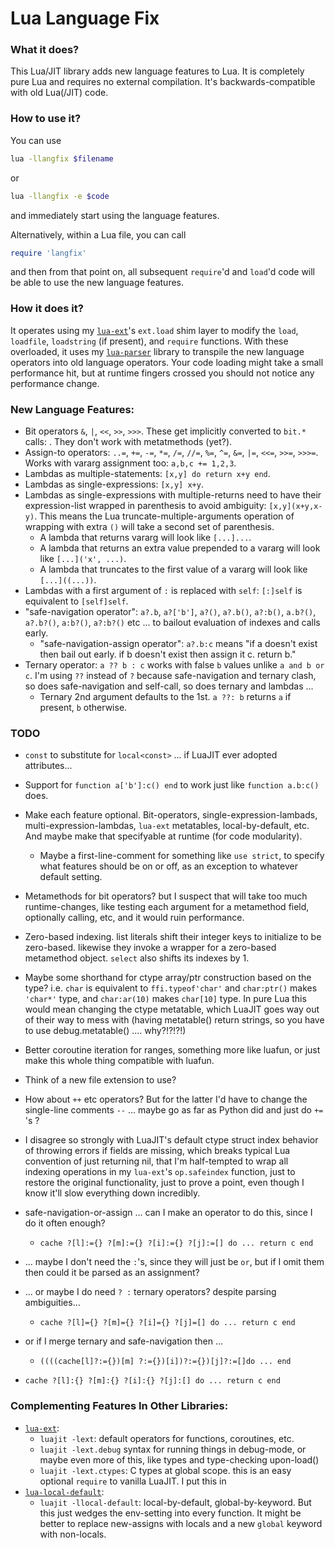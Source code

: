 # Lua Language Fix

### What it does?
This Lua/JIT library adds new language features to Lua.  It is completely pure Lua and requires no external compilation.
It's backwards-compatible with old Lua(/JIT) code.

### How to use it?

You can use

``` sh
lua -llangfix $filename
```

or

``` sh
lua -llangfix -e $code
```
and immediately start using the language features.

Alternatively, within a Lua file, you can call

``` Lua
require 'langfix'
```
and then from that point on, all subsequent `require`'d and `load`'d code will be able to use the new language features.

### How it does it?
It operates using my [`lua-ext`](https://github.com/thenumbernine/lua-ext)'s `ext.load` shim layer to modify the `load`, `loadfile`, `loadstring` (if present), and `require` functions.
With these overloaded, it uses my [`lua-parser`](https://github.com/thenumbernine/lua-parser) library to transpile the new language operators into old language operators.  Your code loading might take a small performance hit, but at runtime fingers crossed you should not notice any performance change.

### New Language Features:
- Bit operators `&`, `|`, `<<`, `>>`, `>>>`.  These get implicitly converted to `bit.*` calls: .  They don't work with metatmethods (yet?).
- Assign-to operators: `..=`, `+=`, `-=`, `*=`, `/=`, `//=`, `%=`, `^=`, `&=`, `|=`, `<<=`, `>>=`, `>>>=`.  Works with vararg assignment too: `a,b,c += 1,2,3`.
- Lambdas as multiple-statements: `[x,y] do return x+y end`.
- Lambdas as single-expressions: `[x,y] x+y`.
- Lambdas as single-expressions with multiple-returns need to have their expression-list wrapped in parenthesis to avoid ambiguity: `[x,y](x+y,x-y)`.
	This means the Lua truncate-multiple-arguments operation of wrapping with extra `()` will take a second set of parenthesis.
	- A lambda that returns vararg will look like `[...]...`.
	- A lambda that returns an extra value prepended to a vararg will look like `[...]('x', ...)`.
	- A lambda that truncates to the first value of a vararg will look like `[...]((...))`.
- Lambdas with a first argument of `:` is replaced with `self`: `[:]self` is equivalent to `[self]self`.
- "safe-navigation operator": `a?.b`, `a?['b']`, `a?()`, `a?.b()`, `a?:b()`, `a.b?()`, `a?.b?()`, `a:b?()`, `a?:b?()` etc ... to bailout evaluation of indexes and calls early.
	- "safe-navigation-assign operator": `a?.b:c` means "if a doesn't exist then bail out early.  if b doesn't exist then assign it c.  return b."
- Ternary operator: `a ?? b : c` works with false `b` values unlike `a and b or c`.  I'm using `??` instead of `?` because safe-navigation and ternary clash, so does safe-navigation and self-call, so does ternary and lambdas ...
	- Ternary 2nd argument defaults to the 1st.  `a ??: b` returns `a` if present, `b` otherwise.

### TODO
- `const` to substitute for `local<const>` ... if LuaJIT ever adopted attributes...
- Support for `function a['b']:c() end` to work just like `function a.b:c()` does.
- Make each feature optional.  Bit-operators, single-expression-lambads, multi-expression-lambdas, `lua-ext` metatables, local-by-default, etc.   And maybe make that specifyable at runtime (for code modularity).
	- Maybe a first-line-comment for something like `use strict`, to specify what features should be on or off, as an exception to whatever default setting.
- Metamethods for bit operators? but I suspect that will take too much runtime-changes, like testing each argument for a metamethod field, optionally calling, etc, and it would ruin performance.
- Zero-based indexing.  list literals shift their integer keys to initialize to be zero-based.  likewise they invoke a wrapper for a zero-based metamethod object.  `select` also shifts its indexes by 1.
- Maybe some shorthand for ctype array/ptr construction based on the type? i.e. `char` is equivalent to `ffi.typeof'char'` and `char:ptr()` makes `'char*'` type, and `char:ar(10)` makes `char[10]` type.
	In pure Lua this would mean changing the ctype metatable, which LuaJIT goes way out of their way to mess with (having metatable() return strings, so you have to use debug.metatable() .... why?!?!?!)
- Better coroutine iteration for ranges, something more like luafun, or just make this whole thing compatible with luafun.
- Think of a new file extension to use?
- How about `++` etc operators?  But for the latter I'd have to change the single-line comments `--` ...  maybe go as far as Python did and just do `+=` 's ?
- I disagree so strongly with LuaJIT's default ctype struct index behavior of throwing errors if fields are missing, which breaks typical Lua convention of just returning nil, that I'm half-tempted to wrap all indexing operations in my `lua-ext`'s `op.safeindex` function, just to restore the original functionality, just to prove a point, even though I know it'll slow everything down incredibly.

- safe-navigation-or-assign ... can I make an operator to do this, since I do it often enough?
	- `cache ?[l]:={} ?[m]:={} ?[i]:={} ?[j]:=[] do ... return c end`
- ... maybe I don't need the `:`'s, since they will just be `or`, but if I omit them then could it be parsed as an assignment?
- ... or maybe I do need `? :` ternary operators? despite parsing ambiguities...
	- `cache ?[l]={} ?[m]={} ?[i]={} ?[j]=[] do ... return c end`
- or if I merge ternary and safe-navigation then ...
	-  `((((cache[l]?:={})[m] ?:={})[i])?:={})[j]?:=[]do ... end`
- `cache ?[l]:{} ?[m]:{} ?[i]:{} ?[j]:[] do ... return c end`


### Complementing Features In Other Libraries:
- [`lua-ext`](https://github.com/thenumbernine/lua-ext):
	- `luajit -lext`: default operators for functions, coroutines, etc.
	- `luajit -lext.debug` syntax for running things in debug-mode, or maybe even more of this, like types and type-checking upon-load()
	- `luajit -lext.ctypes`: C types at global scope. this is an easy optional `require` to vanilla LuaJIT.  I put this in
- [`lua-local-default`](https://github.com/thenumbernine/lua-local-default):
	- `luajit -llocal-default`: local-by-default, global-by-keyword.  But this just wedges the env-setting into every function.  It might be better to replace new-assigns with locals and a new `global` keyword with non-locals.

